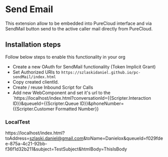 # Send Email
This extension allow to be embedded into PureCloud interface and via SendMail button send to the active caller mail directly from PureCloud.

## Installation steps
Follow below steps to enable this functionality in your org

* Create a new OAuth for SendMail functionality (Token Implicit Grant)
* Set Authorized URIs to `https://szlaskidaniel.github.io/pc-sendMail/index.html`
* Copy created clientId.
* Create / reuse Inbound Script for Calls
* Add new WebComponent and set it's url to the `https://localhost/index.html?conversationId={{Scripter.Interaction ID}}&queueId={{Scripter.Queue ID}}&phoneNumber={{Scripter.Customer Formatted Number}}


### LocalTest

https://localhost/index.html?toAddress=szlaski.daniel@gmail.com&toName=Danielox&queueId=f029fdee-875a-4c21-92bb-f36f1d32b211&subject=TestSubject&htmlBody=ThisIsBody


